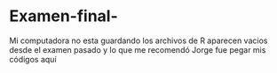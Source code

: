 # Examen-final-
Mi computadora no esta guardando los archivos de R aparecen vacios desde el examen pasado y lo que me recomendó Jorge fue pegar mis códigos aquí
